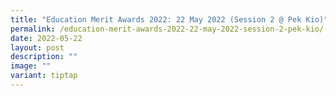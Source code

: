 ```yaml
---
title: "Education Merit Awards 2022: 22 May 2022 (Session 2 @ Pek Kio)"
permalink: /education-merit-awards-2022-22-may-2022-session-2-pek-kio/
date: 2022-05-22
layout: post
description: ""
image: ""
variant: tiptap
---
```

